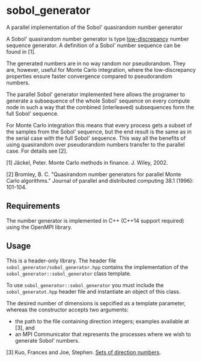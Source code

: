 # sobol_generator
A parallel implementation of the Sobol' quasirandom number generator

A Sobol' quasirandom number generator is type [low-discrepancy](https://en.wikipedia.org/wiki/Low-discrepancy_sequence) number sequence generator.
A definition of a Sobol' number sequence can be found in [1].

The generated numbers are in no way random nor pseudorandom. 
They are, however, useful for Monte Carlo integration, where the low-discrepancy properties ensure faster convergence compared to pseudorandom numbers.

The parallel Sobol' generator implemented here allows the programer to generate a subsequence of the whole Sobol' sequence
on every compute node in such a way that the combined (interleaved) subsequences form the full Sobol' sequence.

For Monte Carlo integration this means that every process gets a subset of the samples from the Sobol' sequence,
but the end result is the same as in the serial case with the full Sobol' sequence. This way all the benefits of
using quasirandom over pseudorandom numbers transfer to the parallel case. For details see [2].

[1] Jäckel, Peter. Monte Carlo methods in finance. J. Wiley, 2002.

[2] Bromley, B. C. "Quasirandom number generators for parallel Monte Carlo algorithms." Journal of parallel and distributed computing 38.1 (1996): 101-104.

## Requirements

The number generator is implemented in C++ (C++14 support required) using the OpenMPI library.

## Usage

This is a header-only library. The header file `sobol_generator/sobol_generator.hpp` contains
the implementation of the `sobol_generator::sobol_generator` class template.

To use `sobol_generator::sobol_generator` you must include the `sobol_generatot.hpp` header file and instantiate
an object of this class.

The desired number of dimensions is sepcified as a template parameter, whereas the constructor accepts two arguments:
  * the path to the file containing direction integers; examples available at [3], and
  * an MPI Communicator that represents the processes where we wish to generate Sobol' numbers.

[3] Kuo, Frances and Joe, Stephen. [Sets of direction numbers](http://web.maths.unsw.edu.au/~fkuo/sobol/). 
